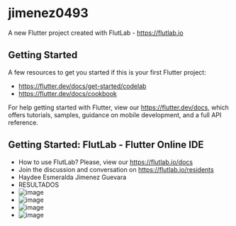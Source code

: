 # jimenez0493

A new Flutter project created with FlutLab - https://flutlab.io

## Getting Started

A few resources to get you started if this is your first Flutter project:

- https://flutter.dev/docs/get-started/codelab
- https://flutter.dev/docs/cookbook

For help getting started with Flutter, view our
https://flutter.dev/docs, which offers tutorials,
samples, guidance on mobile development, and a full API reference.

## Getting Started: FlutLab - Flutter Online IDE

- How to use FlutLab? Please, view our https://flutlab.io/docs
- Join the discussion and conversation on https://flutlab.io/residents
- Haydee Esmeralda Jimenez Guevara
- RESULTADOS
- ![image](https://github.com/HEJimGuev/Act15_RutaV2_0493/assets/143548108/e5023bc6-ecf1-405e-abf2-4133650ddf63)
- ![image](https://github.com/HEJimGuev/Act15_RutaV2_0493/assets/143548108/7b2d426c-1685-48f0-9f99-9511c3a3ea98)
- ![image](https://github.com/HEJimGuev/Act15_RutaV2_0493/assets/143548108/065637f4-4b27-4dbb-b7aa-1202e7ceef25)
- ![image](https://github.com/HEJimGuev/Act15_RutaV2_0493/assets/143548108/fc7f4ee7-ad5a-4cf6-8553-688149312b32)



